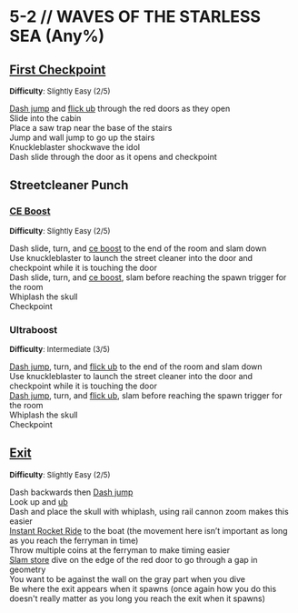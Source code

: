 # 5-2 // WAVES OF THE STARLESS SEA (Any%)


## [First Checkpoint](https://youtu.be/CLuZN7JOyDA)
<font size="2">
    <b>Difficulty</b>: Slightly Easy (2/5)
</font> <br/> 

[Dash jump](/speedrun-tech.html#dash-jump) and [flick ub](/speedrun-tech.html#flick-ub) through the red doors as they open <br/>
Slide into the cabin <br/>
Place a saw trap near the base of the stairs <br/>
Jump and wall jump to go up the stairs <br/>
Knuckleblaster shockwave the idol <br/>
Dash slide through the door as it opens and checkpoint <br/>

## Streetcleaner Punch

### [CE Boost](https://youtu.be/BQ0KtO4ysBU)
<font size="2">
    <b>Difficulty</b>: Slightly Easy (2/5)
</font> <br/> 

Dash slide, turn, and [ce boost](/speedrun-tech.html#ce-boost-core-eject-boost) to the end of the room and slam down <br/>
Use knuckleblaster to launch the street cleaner into the door and checkpoint while it is touching the door <br/>
Dash slide, turn, and [ce boost](/speedrun-tech.html#ce-boost-core-eject-boost), slam before reaching the spawn trigger for the room <br/>
Whiplash the skull <br/>
Checkpoint 

### Ultraboost
<font size="2">
    <b>Difficulty</b>: Intermediate (3/5)
</font> <br/> 

[Dash jump](/speedrun-tech.html#dash-jump), turn, and [flick ub](/speedrun-tech.html#flick-ub) to the end of the room and slam down <br/>
Use knuckleblaster to launch the street cleaner into the door and checkpoint while it is touching the door <br/>
[Dash jump](/speedrun-tech.html#dash-jump), turn, and [flick ub](/speedrun-tech.html#flick-ub), slam before reaching the spawn trigger for the room <br/>
Whiplash the skull <br/>
Checkpoint <br/>

## [Exit](https://youtu.be/5sLF7zRg-Q8)
<font size="2">
    <b>Difficulty</b>: Slightly Easy (2/5)
</font> <br/> 

Dash backwards then [Dash jump](/speedrun-tech.html#dash-jump) <br/>
Look up and [ub](/speedrun-tech.html#ub-ultraboost) <br/>
Dash and place the skull with whiplash, using rail cannon zoom makes this easier <br/>
[Instant Rocket Ride](/speedrun-tech.html#instant-rocket-ride) to the boat (the movement here isn’t important as long as you reach the ferryman in time) <br/>
Throw multiple coins at the ferryman to make timing easier <br/>
[Slam store](/speedrun-tech.html#slam-store) dive on the edge of the red door to go through a gap in geometry <br/>
You want to be against the wall on the gray part when you dive <br />
Be where the exit appears when it spawns (once again how you do this doesn't really matter as you long you reach the exit when it spawns) <br/>